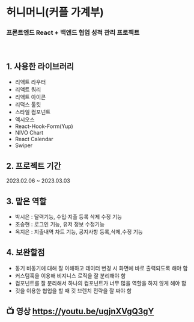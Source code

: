 # 허니머니(커플 가계부)

### 프론트엔드 React + 백엔드 협업 성적 관리 프로젝트

<br />

## 1. 사용한 라이브러리

- 리액트 라우터
- 리액트 쿼리
- 리액트 아이콘
- 리덕스 툴킷
- 스타일 컴포넌트
- 엑시오스
- React-Hook-Form(Yup)
- NIVO Chart
- React Calendar
- Swiper

## 2. 프로젝트 기간

2023.02.06 ~ 2023.03.03


## 3. 맡은 역할

- 박시은 : 달력기능, 수입·지출 등록 삭제 수정 기능
- 조승현 : 로그인 기능, 유저 정보 수정기능
- 옥지은 : 지출내역 차트 기능, 공지사항 등록,삭제,수정 기능

## 4. 보완할점

* 동기 비동기에 대해 잘 이해하고 데이터 변경 시 화면에 바로 출력되도록 해야 함
* 커스텀훅을 이용해 비지니스 로직을 잘 분리해야 함
* 컴포넌트를 잘 분리해서 하나의 컴포넌트가 너무 많을 역할을 하지 않게 해야 함
* 깃을 이용한 협업을 할 때 깃 브렌치 전략을 잘 짜야 함


## 📺 영상 https://youtu.be/ugjnXVgQ3gY
